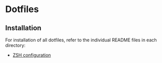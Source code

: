 
# Dotfiles

## Installation

For installation of all dotfiles, refer to the individual README files in each directory:
- [ZSH configuration](zsh/README.md)

